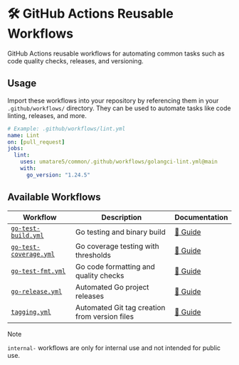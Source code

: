 # 🛠️ GitHub Actions Reusable Workflows

GitHub Actions reusable workflows for automating common tasks such as code quality checks, releases, and versioning.

## Usage

Import these workflows into your repository by referencing them in your `.github/workflows/` directory. They can be used to automate tasks like code linting, releases, and more.

```yml
# Example: .github/workflows/lint.yml
name: Lint
on: [pull_request]
jobs:
  lint:
    uses: umatare5/common/.github/workflows/golangci-lint.yml@main
    with:
      go_version: "1.24.5"
```

## Available Workflows

| Workflow                                         | Description                                   | Documentation                          |
| ------------------------------------------------ | --------------------------------------------- | -------------------------------------- |
| [`go-test-build.yml`](./go-test-build.yml)       | Go testing and binary build                   | [📖 Guide](./docs/go-test-build.md)    |
| [`go-test-coverage.yml`](./go-test-coverage.yml) | Go coverage testing with thresholds           | [📖 Guide](./docs/go-test-coverage.md) |
| [`go-test-fmt.yml`](./go-test-fmt.yml)           | Go code formatting and quality checks         | [📖 Guide](./docs/go-test-fmt.md)      |
| [`go-release.yml`](./go-release.yml)             | Automated Go project releases                 | [📖 Guide](./docs/go-release.md)       |
| [`tagging.yml`](./tagging.yml)                   | Automated Git tag creation from version files | [📖 Guide](./docs/tagging.md)          |

> [!Note]
>
> `internal-` workflows are only for internal use and not intended for public use.
